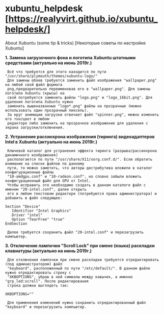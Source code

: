 # xubuntu_helpdesk  [https://realyvirt.github.io/xubuntu_helpdesk/]
About Xubuntu (some tip &amp; tricks) [Некоторые советы по настройке Xubuntu]



**1. Замена загрузочного фона и логотипа Xubuntu штатными средствами (актуально на июнь 2019г.)**

     Всё что требуется для этого находится по пути  "/usr/share/plymouth/themes/xubuntu-logo/"
     Для замены обоев требуется заменить файл изображения "wallpaper.png" на любой свой файл формата 
     png,предварительно переименовав его в "wallpaper.png". Для замены логотипа Xubuntu (крысы) на 
     свой потребуется заменить файлы "logo.png" и "logo_16bit.png". Для удаления логотипа Xubuntu нужно 
     заменить вышеназванные "logo*.png" файлы на прозрачные (можно использовать один прозрачный пиксель).
     За круг анимации загрузки отвечает файл "spinner.png", можно изменить его тон/цвет в любом 
     редакторе либо заменить на прозрачное изображение для удаления с экрана загрузки/отключения.
     
     
**2. Устранение рассинхрона изображения (тиринга) видеоадаптеров Intel в Xubuntu (актуально на июнь 2019г.)**

     Ключевой каталог для устранения эффекта тиринга (разрыва/рассинхрона динамичного изображения)
     располагается по пути "/usr/share/X11/xorg.conf.d/". Если обратить внимание на список файлов по данному
     пути, то можно заметить, что авторы дистрибутива вложили в каталог конфигурационные файлы 
     "10-amdgpu.conf" и "10-radeon.conf", но словно забыли вложить конфигурационный файл для GPU от Intel. 
     Чтобы исправить это необходимо создать в данном каталоге файл с именем "20-intel.conf", далее открыть 
     его в любом текстовом редакторе (потребуются права администратора) и добавить в файл следующее:
```
Section "Device"
   Identifier "Intel Graphics"
   Driver "intel"
   Option "TearFree" "true"
EndSection
```
     Далее требуется сохранить файл "20-intel.conf" и перезагрузить компьютер.
     
     
**3. Отключение лампочки "Scroll Lock" при смене (языка) раскладки клавиатуры (актуально на июнь 2019г.)**

     Для отключения лампочки при смене раскладки требуется отредактировать (под администратором) файл
     "keyboard", расположенный по пути "/etc/default/". В данном файле нужно отредактировать строку с
     "XKBOPTIONS", убрав в ней символы между кавычек, а именно "grp_led:scroll". После редактирования
     строка должна выглядеть так:
```
XKBOPTIONS=""
```
     Для применения изменений нужно сохранить отредактированный файл "keyboard" и перезагрузить компьютер.
